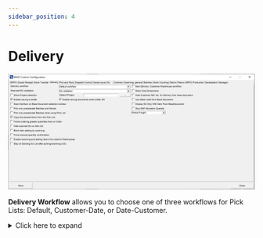 ```yaml
---
sidebar_position: 4
---
```


# Delivery

![Delivery](./media/cc-delivery.webp)

**Delivery Workflow** allows you to choose one of three workflows for Pick Lists: Default, Customer-Date, or Date-Customer.
    <details>
    <summary>Click here to expand</summary>
    <div>
    **Main Document Workflow**
    ![Main Document Workflow](./media/return/main-document-workflow-01.PNG)

    **Item Details Workflow**
    ![Item Details Workflow](./media/return/item-details-workflow-01.PNG)
    </div>
    </details>

**Scanned SU validation** – three options: 'Match selected Warehouse,' 'Match any base document, Line,' 'No validation.'

When "Match selected warehouse" is selected, it will block adding Storage Units with a different warehouse than set on the document - for example, when a new, empty Delivery document is created, and a warehouse needs to be chosen.

However, when a user creates a Delivery document from a base document, for example, Sales Order, there is no warehouse selection. Thus this option will not have any effect.
    <details>
    <summary>Click here to expand</summary>
    <div>
    Match any base document Line.
        ![Document Details](./media/document-details-04.png) ![Document Details](./media/document-details-05.png)
        ![Storage Unit](./media/storage-unit-01.png) ![Storage Unit](./media/storage-unit-02.png)

    Match selected Warehouse
        ![Document Details](./media/document-details-06.png) ![Document Details](./media/document-details-07.png)
        ![Storage Unit](./media/storage-unit-03.png) ![Storage Unit](./media/storage-unit-04.png)
    </div>
    </details>

**Show Project selection** – Choosing this option causes displaying a window with Project selection before the Remarks window during the transaction.

**Default project** – choose a project that will be assigned to the document by default.

**Enable saving to drafts** – checking this option causes saving transactions as a draft document.
    <details>
    <summary>Click here to expand</summary>
    <div>
    ![Delivery Remarks](./media/delivery-remarks-01.png)
    </div>
    </details>

**Enable saving documents when drafts ON** – checking this option causes saving the transaction as a document or a document draft.
    <details>
    <summary>Click here to expand</summary>
    <div>
    ![Delivery Remarks](./media/delivery-remarks.png)
    </div>
    </details>

**Scan DocNum on Base Document select workflow** – if the option is checked, it is possible to scan DocNum on a Base Document selection form (instead of DocEntry)

**Pick only preselected Batches and Serials** – disables picking Batches and Serial Numbers Items not preselected on the Delivery transaction – preselection works only on Pick Lists. Thus a user can select those only when creating a Delivery document from a Pick List (also works from Delivery from Sales Order when Batches/Serial numbers are assigned to the Sales Order).

**Pick only preselected Batches when using Pick List** – when the option is checked, only Batches and Serial Numbers chosen for Pick List are displayed.

**Copy the packed Items from the Pick List** – self-explanatory.

**Forbid ordering greater quantities than on Order** – checking this checkbox blocks the possibility of issuing a higher quantity than on a base document.

**Hide scanned SU on Item list** – by default, scanning SU adds quantities of Item on it to a specific Item on the Item list and additionally SU as a line on the list. When the checkbox is checked, Item quantities are added to respective Item lines, but SU is not added as a separate line.

**Block item adding with scanning** – block the possibility of adding an Item by scanning a barcode (only picking it manually is available)

**Force manual quantity confirmation** – with this option checked, it is required to manually confirm the quantity previously set up (scanning a barcode does not confirm it automatically)

**Enable scanning and adding Items from distinct Warehouses** – defines whether Items for one Delivery document may or may not be picked from more than one Warehouse.

**Stay on Existing SU List after picking/scanning a SU** – when the checkbox is unchecked, scanning an SU barcode in the List of SUs screen leads to the Document Details screen (with the scanned SU highlighted). Scanning does not move from the List of SUs screen when the checkbox is checked.

**New Delivery: Customer-Warehouse workflow** – after checking this option on New Delivery, first you have to choose Customer, which leads to Warehouse form (instead of default Warehouse-Customer workflow). With this setting, scanning a Serial number or a Batch number on the Warehouse selection window will use the "Fast Scan," i.e., select warehouse, item, and serial/batch with the quantity provided in the scanned barcode and add it to the document.

**Show Cost Dimensions** – checking this checkbox adds a button (next to the Back button) on the Quantity form that leads to the Cost Dimensions form.

**Hide Customer Ref. No. for Delivery from the base document** – checking this option causes the customer Ref. No. field to be hidden in the Remarks form. (On Delivery transactions, when a user creates a document from a base document, a Customer Ref. No. on the document is filled in from the base documents. If more than one base document is used for a transaction, then the first non-empty Customer Ref. No. is used).

**Use Sales UoM from Base Document** – checking this option displays quantities in Unit of Measure from the Base Document (while still operating on the actual quantities). Saving as document drafts is not possible when this option is turned on. Click here to find out more.

**Display SU Only With Item From Base Document** – self-explanatory

**Skip SAP Allocation Quantity** – allows disabling SAP Business One Batch/Serial Numbers allocation (if needed for some custom changes). The Delivery works within a Warehouse with Bin locations for allocated Batches and Serial Numbers Items.

**Freight (Sales Order field) cost** options:

- **Partial** - default option for CompuTec WMS and SAP Business One (when created from a Pick List)

- **Full freight for first Delivery only** - total Freight cost added only to the first Delivery. The following Deliveries have no freight cost assigned (SAP Business One behavior with Delivery from Sales Order).

- Always charge full freight - total freight cost from the base document.

## Changes

The old Delivery tab view:
    ![Delivery Tab Old](./media/delivery/delivery-tab.png)

The following checkoboxes have been removed: Show document drafts, Extra field in Order query, Sales Orders sorting order, Issue only Batches from MOR for selected BPs, Show only Pick Lists with Picked status.

To used the previously available option, it is required to create a specific SQL query by using Custom Query Manager:
    ![Enable Custom Query Manager Delivery](./media/delivery/enable-custom-query-manager-delivery.png)

On the following screenshot you can check were to find replacements for the removed functions (compare the numbers with the first screenshot on this page):
    ![Custom Query Manager Delivery](./media/delivery/custom-query-manager-delivery.png)
    ![WMS Custom Configuration](./media/delivery/wms-custom-configuration.png)

**Example for Show document drafts option (1)**

Changing T0."CardName" AS "Field4" line to T0."DocStatus" AS "Field4" (instead of customer name there will be a document status - if it is open or closed).
    ![Custom Query SQL](./media/delivery/custom-query-sql-form.png)
    ![SQL Query](./media/delivery/sql-query.png)

**Examples for Sales Orders sorting order and Extra field in Orders query options (2, 3)**

It is possible to use the option in four ways:

    | Previous sorting order options | Related commands |
    | --- | --- |
    | creationdate ascending | `"DocDate" ASC` |
    | creationdate descending | `"DocDate" DESC` |
    | duodate ascending | `"DocDuoDate" ASC` |
    | duodate descending | `"DocDuoDate" DESC` |

To change sorting order it is required to make changes in ORDER BY line. In the example below the sorting order was changed from sorting by creation date to sorting by document number (T0."DocDueDate" changed to T0."DocNum"). Here you can check the previous state and result of the change:
    ![Order Selection](./media/delivery/order-selection.PNG)
    ![Document Number](./media/delivery/doc-number-desc.png)

**Example for Issue only Batches from MOR for selected BPs option (4)**

In this case it is required to add lines in two places (marked on the screenshot below):

A line that have to be added for filter to work properly:

    ```
    AND (((@BaseDocEntry <= 0 AND @BaseDocLineNum < 0) AND ''='') OR ((@BaseDocEntry > 0  AND @BaseDocLineNum >= 0) AND (T0."U_MnfDocEntry" = (SELECT "U_DocEntry" FROM RDR1 WHERE "DocEntry" = @BaseDocEntry and "LineNum" = @BaseDocLineNum))))
    ```
![Custom Query SQL Form](./media/delivery/custom-query-sql-form.png)

**Example usage scenario**

1. Create a Sales Order.
2. Create a related Manufacturing Order.
3. Change the status of Manufacturing Order to Released.
4. Go to CompuTec WMS, choose Pick Receipt > New Production Receipt and choose the Manufacturing Order.
5. Generate a Batch and save progress, by this creating a Batch for the Manufacturing Order.

Here you can check the process on screenshots:
    ![Pick Receipt Batches Setup](./media/delivery/pick-receipt-batches-setup.png)
    ![Order Selection](./media/delivery/order-selection-01.png)
    ![Document Details](./media/delivery/document-details.png)
    ![Batches](./media/delivery/batches.png)
    ![Batch Quantity](./media/delivery/batch-quantity.PNG)

Going to Delivery > From Sales Order, choosing the required document number (757 in this case). In Item details we add Batches assigned to the Manufacturing Order:
    ![Batches](./media/delivery/batches-01.png)

The only Batches available are the ones that were generated on receiving from Manufacturing Order.

**Example for Show only Pick Lists with Picked status option (5)**

In the default query it is required to find this line: `T0."Status" <> 'C'  and change it to T0."Status" = 'P'`

The following screenshots present an example query, changes required to be made and the result in CompuTec WMS:
    ![Delivery](./media/delivery/delivery.png)

`T0."Status" <> 'C' changed to T0."Status" = 'P'`
    ![Status](./media/delivery/status.png)

The result:
    ![Pick List](./media/delivery/pick-list.PNG)

Show document drafts checkbox has been removed due to the fact of adding an option to choose document drafts in application.
